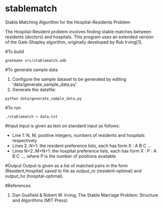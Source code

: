 # stablematch
Stable Matching Algorithm for the Hospital-Residents Problem

The Hospital-Resident problem involves finding stable matches between residents (doctors) and hospitals. This program uses an extended version of the Gale-Shapley algorithm, originally developed by Rob Irving[1].

#To build
```
gnatmake src/stablematch.adb
```

#To generate sample data
1. Configure the sample dataset to be generated by editing 'data/generate_sample_data.py'.
2. Generate the datafile:
```
python data/generate_sample_data.py
```

#To run
```
./stablematch < data.txt
```

#Input
Input is given as text on standard input as follows:
- Line 1: N, M, positive integers, numbers of residents and hospitals respectively
- Lines 2..N+1: the resident preference lists, each has form X : A B C ...
- Lines N+2..M+N+1: the hospital preference lists, each has form X : P : A B C ..., where P is the number of positions available

#Output
Output is given as a list of matched pairs in the form (Resident,Hospital) saved to file as *output_ro* (resident-optimal) and *output_ho* (hospital-optimal).

#References
1. Dan Gusfield & Robert W. Irving, The Stable Marriage Problem: Structure and Algorithms (MIT Press)
